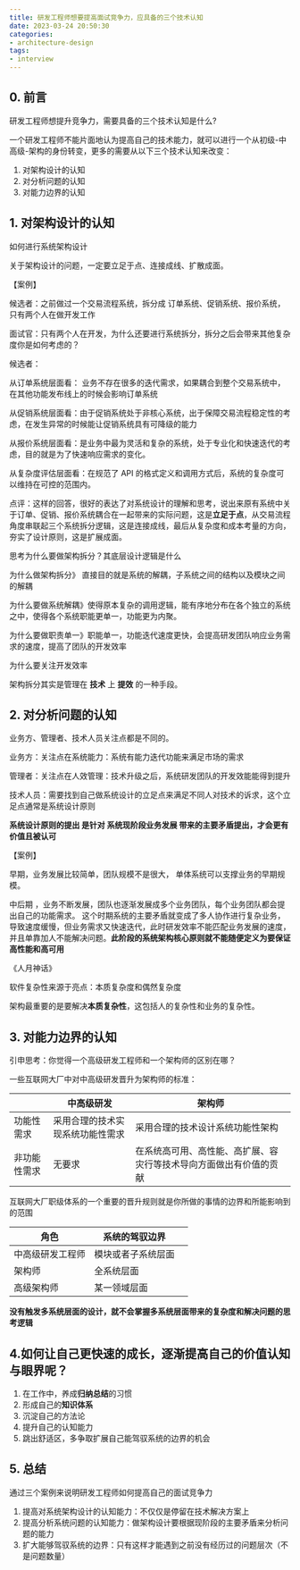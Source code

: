 ```yaml
---
title: 研发工程师想要提高面试竞争力，应具备的三个技术认知
date: 2023-03-24 20:50:30
categories:
- architecture-design
tags:
- interview
---
```




## 0. 前言

研发工程师想提升竞争力，需要具备的三个技术认知是什么?

一个研发工程师不能片面地认为提高自己的技术能力，就可以进行一个从初级-中高级-架构的身份转变，更多的需要从以下三个技术认知来改变：

1. 对架构设计的认知
2. 对分析问题的认知
3. 对能力边界的认知

## 1. 对架构设计的认知

 如何进行系统架构设计

关于架构设计的问题，一定要立足于点、连接成线、扩散成面。

【案例】

候选者：之前做过一个交易流程系统，拆分成 订单系统、促销系统、报价系统，只有两个人在做开发工作

面试官：只有两个人在开发，为什么还要进行系统拆分，拆分之后会带来其他复杂度你是如何考虑的？

候选者：

从订单系统层面看： 业务不存在很多的迭代需求，如果耦合到整个交易系统中，在其他功能发布线上的时候会影响订单系统

从促销系统层面看：由于促销系统处于非核心系统，出于保障交易流程稳定性的考虑，在发生异常的时候能让促销系统具有可降级的能力

从报价系统层面看：是业务中最为灵活和复杂的系统，处于专业化和快速迭代的考虑，目的就是为了快速响应需求的变化。

从复杂度评估层面看：在规范了 API 的格式定义和调用方式后，系统的复杂度可以维持在可控的范围内。

点评：这样的回答，很好的表达了对系统设计的理解和思考，说出来原有系统中关于订单、促销、报价系统耦合在一起带来的实际问题，这是**立足于点**，从交易流程角度串联起三个系统拆分逻辑，这是连接成线，最后从复杂度和成本考量的方向，夯实了设计原则，这是扩展成面。



思考为什么要做架构拆分？其底层设计逻辑是什么

为什么做架构拆分》 直接目的就是系统的解耦，子系统之间的结构以及模块之间的解耦

为什么要做系统解耦》使得原本复杂的调用逻辑，能有序地分布在各个独立的系统之中，使得各个系统职能更单一，功能更为内聚。

为什么要做职责单一》职能单一，功能迭代速度更快，会提高研发团队响应业务需求的速度，提高了团队的开发效率

为什么要关注开发效率

架构拆分其实是管理在 **技术** 上 **提效** 的一种手段。

## 2. 对分析问题的认知

业务方、管理者、技术人员关注点都是不同的。

业务方：关注点在系统能力：系统有能力迭代功能来满足市场的需求

管理者：关注点在人效管理：技术升级之后，系统研发团队的开发效能能得到提升

技术人员：需要找到自己做系统设计的立足点来满足不同人对技术的诉求，这个立足点通常是系统设计原则

**系统设计原则的提出 是针对 系统现阶段业务发展 带来的主要矛盾提出，才会更有价值且被认可**

【案例】

早期，业务发展比较简单，团队规模不是很大， 单体系统可以支撑业务的早期规模。

中后期 ，业务不断发展，团队也逐渐发展成多个业务团队，每个业务团队都会提出自己的功能需求。
这个时期系统的主要矛盾就变成了多人协作进行复杂业务，导致速度缓慢，但业务需求又快速迭代，此时研发效率不能匹配业务发展的速度，并且单靠加人不能解决问题。**此阶段的系统架构核心原则就不能随便定义为要保证高性能和高可用**



《人月神话》

软件复杂性来源于亮点：本质复杂度和偶然复杂度

架构最重要的是要解决**本质复杂性**，这包括人的复杂性和业务的复杂性。

## 3. 对能力边界的认知

引申思考：你觉得一个高级研发工程师和一个架构师的区别在哪？

一些互联网大厂中对中高级研发晋升为架构师的标准：

|              | 中高级研发                       | 架构师                                                       |
| ------------ | -------------------------------- | ------------------------------------------------------------ |
| 功能性需求   | 采用合理的技术实现系统功能性需求 | 采用合理的技术设计系统功能性架构                             |
| 非功能性需求 | 无要求                           | 在系统高可用、高性能、高扩展、容灾行等技术导向方面做出有价值的贡献 |



互联网大厂职级体系的一个重要的晋升规则就是你所做的事情的边界和所能影响到的范围

| 角色             | 系统的驾驭边界     |      |
| ---------------- | ------------------ | ---- |
| 中高级研发工程师 | 模块或者子系统层面 |      |
| 架构师           | 全系统层面         |      |
| 高级架构师       | 某一领域层面       |      |

**没有触发多系统层面的设计，就不会掌握多系统层面带来的复杂度和解决问题的思考逻辑**





## 4.如何让自己更快速的成长，逐渐提高自己的价值认知与眼界呢？

1. 在工作中，养成**归纳总结**的习惯
2. 形成自己的**知识体系**
3. 沉淀自己的方法论
4. 提升自己的认知能力
5. 跳出舒适区，多争取扩展自己能驾驭系统的边界的机会

## 5. 总结

通过三个案例来说明研发工程师如何提高自己的面试竞争力

1. 提高对系统架构设计的认知能力：不仅仅是停留在技术解决方案上
2. 提高分析系统问题的认知能力：做架构设计要根据现阶段的主要矛盾来分析问题的能力
3. 扩大能够驾驭系统的边界：只有这样才能遇到之前没有经历过的问题层次（不是问题数量）